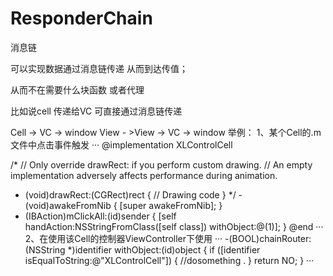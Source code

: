 # ResponderChain
消息链

可以实现数据通过消息链传递  从而到达传值；

从而不在需要什么块函数 或者代理

比如说cell 传递给VC  可直接通过消息链传递

Cell  -> VC -> window
View - >View  -> VC -> window
举例：
1、某个Cell的.m文件中点击事件触发
···
@implementation XLControlCell

/*
// Only override drawRect: if you perform custom drawing.
// An empty implementation adversely affects performance during animation.
- (void)drawRect:(CGRect)rect {
// Drawing code
}
*/
-(void)awakeFromNib
{
[super awakeFromNib];
}
- (IBAction)mClickAll:(id)sender {
[self handAction:NSStringFromClass([self class]) withObject:@(1)];
}
@end
···
2、在使用该Cell的控制器ViewController下使用
···
-(BOOL)chainRouter:(NSString *)identifier withObject:(id)object
{
if ([identifier isEqualToString:@"XLControlCell"]) {
//dosomething .
}
return NO;
}
···
